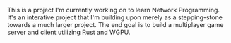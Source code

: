 This is a project I'm currently working on to learn Network Programming.  It's an interative project that I'm building upon merely as a stepping-stone towards a much larger project.  The end goal is to build a multiplayer game server and client utilizing Rust and WGPU.
